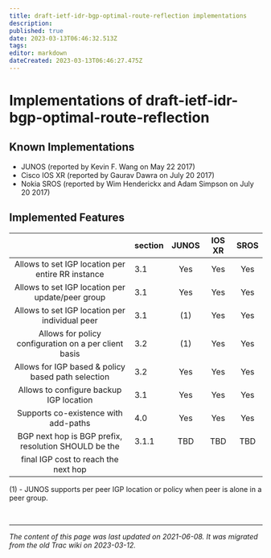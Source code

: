 ```yaml
---
title: draft-ietf-idr-bgp-optimal-route-reflection implementations
description: 
published: true
date: 2023-03-13T06:46:32.513Z
tags: 
editor: markdown
dateCreated: 2023-03-13T06:46:27.475Z
---
```


# Implementations of draft-ietf-idr-bgp-optimal-route-reflection
## Known Implementations

  -  JUNOS (reported by Kevin F. Wang on May 22 2017)
  -  Cisco IOS XR (reported by Gaurav Dawra on July 20 2017)
  -  Nokia SROS (reported by Wim Henderickx and Adam Simpson on July 20 2017) 

## Implemented Features 

|                                                         | section     |   JUNOS    |   IOS XR     |   SROS    |
|:-------------------------------------------------------:|-------------|:----------:|:------------:|:---------:|
|  Allows to set IGP location per entire RR instance      |  3.1        |    Yes     |     Yes      |   Yes     |
|  Allows to set IGP location per update/peer group       |  3.1        |    Yes     |     Yes      |   Yes     |
|  Allows to set IGP location per individual peer         |  3.1        |    (1)     |     Yes      |   Yes     |
|  Allows for policy configuration on a per client basis  |  3.2        |    (1)     |     Yes      |   Yes     |
|  Allows for IGP based & policy based path selection     |  3.2        |    Yes     |     Yes      |   Yes     |
|  Allows to configure backup IGP location                |  3.1        |    Yes     |     Yes      |   Yes     |
|  Supports co-existence with add-paths                   |  4.0        |    Yes     |     Yes      |   Yes     |
|  BGP next hop is BGP prefix, resolution SHOULD be the   |  3.1.1      |    TBD     |     TBD      |   TBD     |
|  final IGP cost to reach the next hop                   |             |            |              |           |

(1) - JUNOS supports per peer IGP location or policy when peer is alone in a peer group. 

&nbsp;
&nbsp;
&nbsp;

---

*The content of this page was last updated on 2021-06-08. It was migrated from the old Trac wiki on 2023-03-12.*